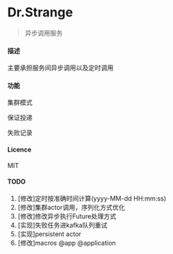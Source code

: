 Dr.Strange
====

> 异步调用服务

#### 描述

主要承担服务间异步调用以及定时调用

#### 功能

集群模式

保证投递

失败记录

#### Licence

MIT


#### TODO

1. [修改]定时按准确时间计算(yyyy-MM-dd HH:mm:ss)
2. [修改]集群actor调用，序列化方式优化
3. [修改]修改异步执行Future处理方式
4. [实现]失败任务进kafka队列重试
5. [实现]persistent actor
6. [修改]macros @app @application